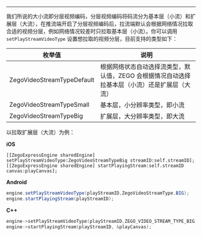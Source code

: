 <Title>什么是大小流？</Title>



- - - 

我们所说的大小流即分层视频编码，分层视频编码将码流分为基本层（小流）和扩展层（大流），在推流端开启了分层视频编码后，拉流端默认会根据网络情况拉取合适的视频分层，例如网络情况较差时只拉取基本层（小流）。你可以调用 `setPlayStreamVideoType` 设置想拉取的视频分层，目前支持的类型如下：

|枚举值|说明|
|-|-|
|ZegoVideoStreamTypeDefault|根据网络状态自动选择流类型，默认值，ZEGO 会根据情况自动选择拉基本层（小流）还是扩展层（大流）|
|ZegoVideoStreamTypeSmall|基本层，小分辨率类型，即小流|
|ZegoVideoStreamTypeBig|扩展层，大分辨率类型，即大流|

以拉取扩展层（大流）为例：

**iOS** 
```objc
[[ZegoExpressEngine sharedEngine] setPlayStreamVideoType:ZegoVideoStreamTypeBig streamID:self.streamID];
[[ZegoExpressEngine sharedEngine] startPlayingStream:self.streamID canvas:playCanvas];
```


**Android** 
```java
engine.setPlayStreamVideoType(playStreamID,ZegoVideoStreamType.BIG);
engine.startPlayingStream(playStreamID);
```

**C++** 
```cpp
engine->setPlayStreamVideoType(playStreamID,ZEGO_VIDEO_STREAM_TYPE_BIG);
engine->startPlayingStream(playStreamID, &playCanvas);
```
